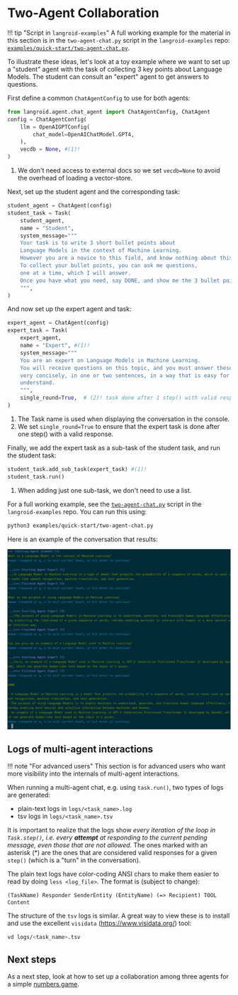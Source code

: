 # Two-Agent Collaboration

!!! tip "Script in `langroid-examples`"
        A full working example for the material in this section is
        in the `two-agent-chat.py` script in the `langroid-examples` repo:
        [`examples/quick-start/two-agent-chat.py`](https://github.com/langroid/langroid-examples/tree/main/examples/quick-start/two-agent-chat.py).


To illustrate these ideas, let's look at a toy example where 
we want to set up a "student" agent with the task of collecting 3 key points
about Language Models. The student can consult an "expert" agent to get 
answers to questions. 

First define a common `ChatAgentConfig` to use for both agents:
```python
from langroid.agent.chat_agent import ChatAgentConfig, ChatAgent
config = ChatAgentConfig(
    llm = OpenAIGPTConfig(
        chat_model=OpenAIChatModel.GPT4,
    ),
    vecdb = None, #(1)!
)
```

1. We don't need access to external docs so we set `vecdb=None` to avoid 
   the overhead of loading a vector-store.

Next, set up the student agent and the corresponding task:

```py
student_agent = ChatAgent(config)
student_task = Task(
    student_agent,
    name = "Student",
    system_message="""
    Your task is to write 3 short bullet points about 
    Language Models in the context of Machine Learning. 
    However you are a novice to this field, and know nothing about this topic. 
    To collect your bullet points, you can ask me questions,
    one at a time, which I will answer.
    Once you have what you need, say DONE, and show me the 3 bullet points. 
    """,
)
```

And now set up the expert agent and task:

```py
expert_agent = ChatAgent(config)
expert_task = Task(
    expert_agent,
    name = "Expert", #(1)!
    system_message="""
    You are an expert on Language Models in Machine Learning. 
    You will receive questions on this topic, and you must answer these
    very concisely, in one or two sentences, in a way that is easy for a novice to 
    understand.
    """,
    single_round=True,  # (2)! task done after 1 step() with valid response
)
```

1. The Task name is used when displaying the conversation in the console.
2. We set `single_round=True` to ensure that the expert task is done after 
   one step() with a valid response. 

Finally, we add the expert task as a sub-task of the student task, 
and run the student task:

```py
student_task.add_sub_task(expert_task) #(1)!
student_task.run()
```

1. When adding just one sub-task, we don't need to use a list.


For a full working example, see the 
[`two-agent-chat.py`](https://github.com/langroid/langroid-examples/blob/main/examples/quick-start/two-agent-chat.py)
script in the `langroid-examples` repo. You can run this using:
```bash
python3 examples/quick-start/two-agent-chat.py
```

Here is an example of the conversation that results:

![two-agent.png](two-agent.png)

## Logs of multi-agent interactions

!!! note "For advanced users"
        This section is for advanced users who want more visibility into the
        internals of multi-agent interactions.

When running a multi-agent chat, e.g. using `task.run()`, two types of logs
are generated:
- plain-text logs in `logs/<task_name>.log`
- tsv logs in `logs/<task_name>.tsv`

It is important to realize that the logs show _every iteration 
of the loop in `Task.step()`, i.e. every **attempt** at
responding to the current pending message, even those that are not allowed_.
The ones marked with an asterisk (*) are the ones that are considered valid
responses for a given `step()` (which is a "turn" in the conversation).

The plain text logs have color-coding ANSI chars to make them easier to read
by doing `less <log_file>`. The format is (subject to change):
```
(TaskName) Responder SenderEntity (EntityName) (=> Recipient) TOOL Content
```

The structure of the `tsv` logs is similar. A great way to view these is to
install and use the excellent `visidata` (https://www.visidata.org/) tool:
```bash
vd logs/<task_name>.tsv
```

## Next steps
As a next step, look at how to set up a collaboration among three agents
for a simple [numbers game](three-agent-chat-num.md).







